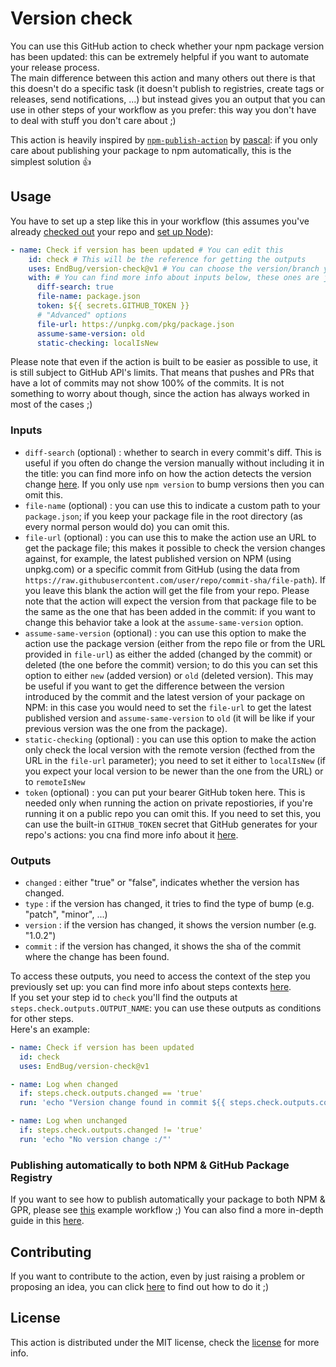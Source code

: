 # Version check

You can use this GitHub action to check whether your npm package version has been updated: this can be extremely helpful if you want to automate your release process.  
The main difference between this action and many others out there is that this doesn't do a specific task (it doesn't publish to registries, create tags or releases, send notifications, ...) but instead gives you an output that you can use in other steps of your workflow as you prefer: this way you don't have to deal with stuff you don't care about ;)

This action is heavily inspired by [`npm-publish-action`](https://github.com/pascalgn/npm-publish-action) by [pascal](https://github.com/pascalgn): if you only care about publishing your package to npm automatically, this is the simplest solution :thumbsup:  

## Usage

You have to set up a step like this in your workflow (this assumes you've already [checked out](https://github.com/actions/checkout) your repo and [set up Node](https://github.com/actions/setup-node)):

```yaml
- name: Check if version has been updated # You can edit this
    id: check # This will be the reference for getting the outputs
    uses: EndBug/version-check@v1 # You can choose the version/branch you prefer
    with: # You can find more info about inputs below, these ones are just an example
      diff-search: true
      file-name: package.json
      token: ${{ secrets.GITHUB_TOKEN }}
      # "Advanced" options
      file-url: https://unpkg.com/pkg/package.json
      assume-same-version: old
      static-checking: localIsNew
```

Please note that even if the action is built to be easier as possible to use, it is still subject to GitHub API's limits. That means that pushes and PRs that have a lot of commits may not show 100% of the commits. It is not something to worry about though, since the action has always worked in most of the cases ;)

### Inputs

- `diff-search` (optional) : whether to search in every commit's diff. This is useful if you often do change the version manually without including it in the title: you can find more info on how the action detects the version change [here](doc/logic_chain.md). If you only use `npm version` to bump versions then you can omit this.
- `file-name` (optional) : you can use this to indicate a custom path to your `package.json`; if you keep your package file in the root directory (as every normal person would do) you can omit this.
- `file-url` (optional) : you can use this to make the action use an URL to get the package file; this makes it possible to check the version changes against, for example, the latest published version on NPM (using unpkg.com) or a specific commit from GitHub (using the data from `https://raw.githubusercontent.com/user/repo/commit-sha/file-path`). If you leave this blank the action will get the file from your repo. Please note that the action will expect the version from that package file to be the same as the one that has been added in the commit: if you want to change this behavior take a look at the `assume-same-version` option.
- `assume-same-version` (optional) : you can use this option to make the action use the package version (either from the repo file or from the URL provided in `file-url`) as either the added (changed by the commit) or deleted (the one before the commit) version; to do this you can set this option to either `new` (added version) or `old` (deleted version). This may be useful if you want to get the difference between the version introduced by the commit and the latest version of your package on NPM: in this case you would need to set the `file-url` to get the latest published version and `assume-same-version` to `old` (it will be like if your previous version was the one from the package).
- `static-checking` (optional) : you can use this option to make the action only check the local version with the remote version (fecthed from the URL in the `file-url` parameter); you need to set it either to `localIsNew` (if you expect your local version to be newer than the one from the URL) or to `remoteIsNew`
- `token` (optional) : you can put your bearer GitHub token here. This is needed only when running the action on private repostiories, if you're running it on a public repo you can omit this. If you need to set this, you can use the built-in `GITHUB_TOKEN` secret that GitHub generates for your repo's actions: you cna find more info about it [here](https://help.github.com/en/github/automating-your-workflow-with-github-actions/virtual-environments-for-github-actions#github_token-secret).

### Outputs

- `changed` : either "true" or "false", indicates whether the version has changed.
- `type` : if the version has changed, it tries to find the type of bump (e.g. "patch", "minor", ...)
- `version` : if the version has changed, it shows the version number (e.g. "1.0.2")
- `commit` : if the version has changed, it shows the sha of the commit where the change has been found.

To access these outputs, you need to access the context of the step you previously set up: you can find more info about steps contexts [here](https://help.github.com/en/articles/contexts-and-expression-syntax-for-github-actions#steps-context).  
If you set your step id to `check` you'll find the outputs at `steps.check.outputs.OUTPUT_NAME`: you can use these outputs as conditions for other steps.  
Here's an example:

```yaml
- name: Check if version has been updated
  id: check
  uses: EndBug/version-check@v1

- name: Log when changed
  if: steps.check.outputs.changed == 'true'
  run: 'echo "Version change found in commit ${{ steps.check.outputs.commit }}! New version: ${{ steps.check.outputs.version }} (${{ steps.check.outputs.type }})"'

- name: Log when unchanged
  if: steps.check.outputs.changed != 'true'
  run: 'echo "No version change :/"'
```

### Publishing automatically to both NPM & GitHub Package Registry

If you want to see how to publish automatically your package to both NPM & GPR, please see [this](doc/auto-publish-example.yml) example workflow ;)
You can also find a more in-depth guide in this [here](doc/auto-publish-walkthrough.md).

## Contributing

If you want to contribute to the action, even by just raising a problem or proposing an idea, you can click [here](CONTRIBUTING.md) to find out how to do it ;)

## License

This action is distributed under the MIT license, check the [license](LICENSE) for more info.
